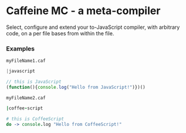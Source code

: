 # Caffeine MC - a meta-compiler

Select, configure and extend your to-JavaScript compiler, with arbitrary code, on a per file bases from within the file.

### Examples

`myFileName1.caf`
```javascript
|javascript

// this is JavaScript
(function(){console.log("Hello from JavaScript!")})()
```

`myFileName2.caf`
```coffeescript
|coffee-script

# this is CoffeeScript
do -> console.log "Hello from CoffeeScript!"
```